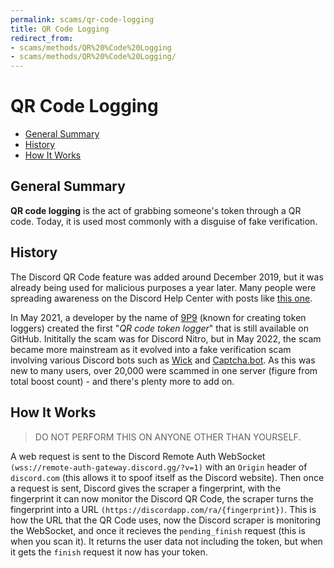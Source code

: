 ```yaml
---
permalink: scams/qr-code-logging
title: QR Code Logging
redirect_from:
- scams/methods/QR%20%Code%20Logging
- scams/methods/QR%20%Code%20Logging/ 
---
```

# QR Code Logging
- [General Summary](#general-summary)
- [History](#history)
- [How It Works](#how-it-works)

## General Summary
**QR code logging** is the act of grabbing someone's token through a QR code. Today, it is used most commonly with a disguise of fake verification.

## History
The Discord QR Code feature was added around December 2019, but it was already being used for malicious purposes a year later. Many people were spreading awareness on the Discord Help Center with posts like [this one](https://support.discord.com/hc/en-us/community/posts/360056292492-QR-Code-Scams-and-how-to-prevent-them). 

In May 2021, a developer by the name of [9P9](https://github.com/9P9) (known for creating token loggers) created the first "*QR code token logger*" that is still available on GitHub. Inititally the scam was for Discord Nitro, but in May 2022, the scam became more mainstream as it evolved into a fake verification scam involving various Discord bots such as [Wick](https://wickbot.com) and [Captcha.bot](https://captcha.bot). As this was new to many users, over 20,000 were scammed in one server (figure from total boost count) - and there's plenty more to add on.

## How It Works
> DO NOT PERFORM THIS ON ANYONE OTHER THAN YOURSELF.

A web request is sent to the Discord Remote Auth WebSocket `(wss://remote-auth-gateway.discord.gg/?v=1)` with an `Origin` header of `discord.com` (this allows it to spoof itself as the Discord website). Then once a request is sent, Discord gives the scraper a fingerprint, with the fingerprint it can now monitor the Discord QR Code, the scraper turns the fingerprint into a URL `(https://discordapp.com/ra/{fingerprint})`. This is how the URL that the QR Code uses, now the Discord scraper is monitoring the WebSocket, and once it recieves the `pending_finish` request (this is when you scan it). It returns the user data not including the token, but when it gets the `finish` request it now has your token.

